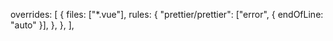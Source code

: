 overrides: [
{
files: ["*.vue"],
rules: {
"prettier/prettier": ["error", { endOfLine: "auto" }],
},
},
],
